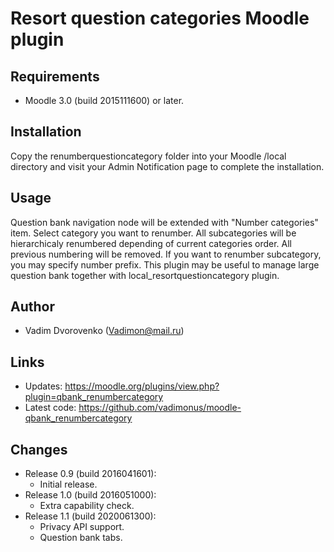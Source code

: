 Resort question categories Moodle plugin
========================================

Requirements
------------
- Moodle 3.0 (build 2015111600) or later.

Installation
------------
Copy the renumberquestioncategory folder into your Moodle /local directory and visit your Admin Notification page to complete the installation.

Usage
-----
Question bank navigation node will be extended with "Number categories" item. Select category you want to renumber. All subcategories will
be hierarchicaly renumbered depending of current categories order. All previous numbering will be removed. If you want to renumber subcategory, 
you may specify number prefix. This plugin may be useful to manage large question bank together with local_resortquestioncategory 
plugin.

Author
------
- Vadim Dvorovenko (Vadimon@mail.ru)

Links
-----
- Updates: https://moodle.org/plugins/view.php?plugin=qbank_renumbercategory
- Latest code: https://github.com/vadimonus/moodle-qbank_renumbercategory

Changes
-------
- Release 0.9 (build 2016041601):
    - Initial release.
- Release 1.0 (build 2016051000):
    - Extra capability check.
- Release 1.1 (build 2020061300):
    - Privacy API support.
    - Question bank tabs.
